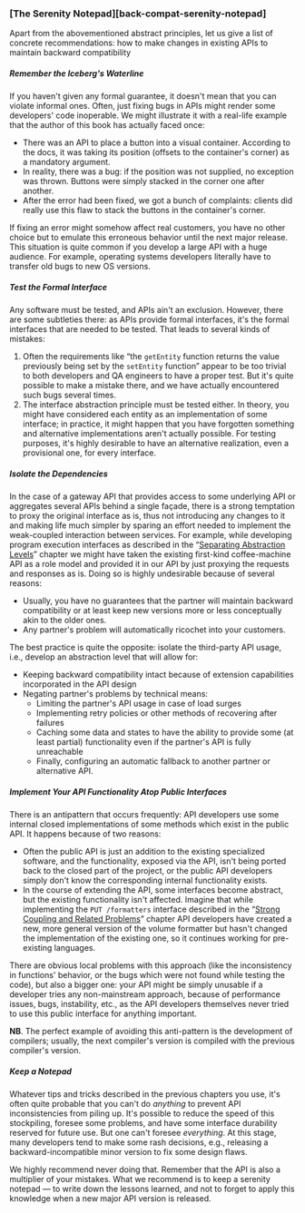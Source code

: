 ### [The Serenity Notepad][back-compat-serenity-notepad]

Apart from the abovementioned abstract principles, let us give a list of concrete recommendations: how to make changes in existing APIs to maintain backward compatibility

##### Remember the Iceberg's Waterline

If you haven't given any formal guarantee, it doesn't mean that you can violate informal ones. Often, just fixing bugs in APIs might render some developers' code inoperable. We might illustrate it with a real-life example that the author of this book has actually faced once:
  * There was an API to place a button into a visual container. According to the docs, it was taking its position (offsets to the container's corner) as a mandatory argument.
  * In reality, there was a bug: if the position was not supplied, no exception was thrown. Buttons were simply stacked in the corner one after another.
  * After the error had been fixed, we got a bunch of complaints: clients did really use this flaw to stack the buttons in the container's corner.

If fixing an error might somehow affect real customers, you have no other choice but to emulate this erroneous behavior until the next major release. This situation is quite common if you develop a large API with a huge audience. For example, operating systems developers literally have to transfer old bugs to new OS versions.

##### Test the Formal Interface

Any software must be tested, and APIs ain't an exclusion. However, there are some subtleties there: as APIs provide formal interfaces, it's the formal interfaces that are needed to be tested. That leads to several kinds of mistakes:

  1. Often the requirements like “the `getEntity` function returns the value previously being set by the `setEntity` function” appear to be too trivial to both developers and QA engineers to have a proper test. But it's quite possible to make a mistake there, and we have actually encountered such bugs several times.
  2. The interface abstraction principle must be tested either. In theory, you might have considered each entity as an implementation of some interface; in practice, it might happen that you have forgotten something and alternative implementations aren't actually possible. For testing purposes, it's highly desirable to have an alternative realization, even a provisional one, for every interface.

##### Isolate the Dependencies

In the case of a gateway API that provides access to some underlying API or aggregates several APIs behind a single façade, there is a strong temptation to proxy the original interface as is, thus not introducing any changes to it and making life much simpler by sparing an effort needed to implement the weak-coupled interaction between services. For example, while developing program execution interfaces as described in the “[Separating Abstraction Levels](#api-design-separating-abstractions)” chapter we might have taken the existing first-kind coffee-machine API as a role model and provided it in our API by just proxying the requests and responses as is. Doing so is highly undesirable because of several reasons:
  * Usually, you have no guarantees that the partner will maintain backward compatibility or at least keep new versions more or less conceptually akin to the older ones.
  * Any partner's problem will automatically ricochet into your customers.

The best practice is quite the opposite: isolate the third-party API usage, i.e., develop an abstraction level that will allow for:
  * Keeping backward compatibility intact because of extension capabilities incorporated in the API design
  * Negating partner's problems by technical means:
      * Limiting the partner's API usage in case of load surges
      * Implementing retry policies or other methods of recovering after failures
      * Caching some data and states to have the ability to provide some (at least partial) functionality even if the partner's API is fully unreachable
      * Finally, configuring an automatic fallback to another partner or alternative API.

##### Implement Your API Functionality Atop Public Interfaces

There is an antipattern that occurs frequently: API developers use some internal closed implementations of some methods which exist in the public API. It happens because of two reasons:
  * Often the public API is just an addition to the existing specialized software, and the functionality, exposed via the API, isn't being ported back to the closed part of the project, or the public API developers simply don't know the corresponding internal functionality exists.
  * In the course of extending the API, some interfaces become abstract, but the existing functionality isn't affected. Imagine that while implementing the `PUT /formatters` interface described in the “[Strong Coupling and Related Problems](#back-compat-strong-coupling)” chapter API developers have created a new, more general version of the volume formatter but hasn't changed the implementation of the existing one, so it continues working for pre-existing languages.

There are obvious local problems with this approach (like the inconsistency in functions' behavior, or the bugs which were not found while testing the code), but also a bigger one: your API might be simply unusable if a developer tries any non-mainstream approach, because of performance issues, bugs, instability, etc., as the API developers themselves never tried to use this public interface for anything important.

**NB**. The perfect example of avoiding this anti-pattern is the development of compilers; usually, the next compiler's version is compiled with the previous compiler's version.

##### Keep a Notepad

Whatever tips and tricks described in the previous chapters you use, it's often quite probable that you can't do *anything* to prevent API inconsistencies from piling up. It's possible to reduce the speed of this stockpiling, foresee some problems, and have some interface durability reserved for future use. But one can't foresee *everything*. At this stage, many developers tend to make some rash decisions, e.g., releasing a backward-incompatible minor version to fix some design flaws.

We highly recommend never doing that. Remember that the API is also a multiplier of your mistakes. What we recommend is to keep a serenity notepad — to write down the lessons learned, and not to forget to apply this knowledge when a new major API version is released.
